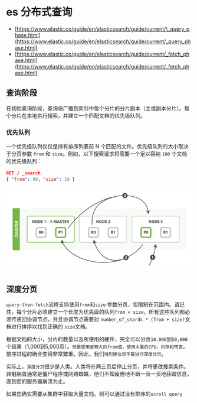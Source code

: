 # es 分布式查询

- [https://www.elastic.co/guide/en/elasticsearch/guide/current/\_query_phase.html](https://www.elastic.co/guide/en/elasticsearch/guide/current/_query_phase.html)
- [https://www.elastic.co/guide/en/elasticsearch/guide/current/_fetch_phase.html](https://www.elastic.co/guide/en/elasticsearch/guide/current/_fetch_phase.html)

## 查询阶段

在初始查询阶段，查询将广播到索引中每个分片的分片副本（主或副本分片）。每个分片在本地执行搜索，并建立一个匹配文档的优先级队列。

### 优先队列

一个优先级队列仅仅是持有排序列表前 N 个匹配的文件。优先级队列的大小取决于分页参数 `from` 和 `size`。例如，以下搜索请求将需要一个足以容纳 `100` 个文档的优先级队列：

```json
GET / _search
{ "from": 90, "size": 10 }
```

![es_query01](./img/es_query01.png)

## 深度分页

`query-then-fetch`流程支持使用`from`和`size` 参数分页，但限制在范围内。请记住，每个分片必须建立一个长度为优先级的队列`from + size`，所有这些队列都必须传递回协调节点。并且协调节点需要对 `number_of_shards * (from + size)`文档进行排序以找到正确的 `size`文档。

根据文档的大小，分片的数量以及所使用的硬件，完全可以分页`10,000`到`50,000`个结果（1,000到5,000页）。`但是使用足够大的from值，使用大量的CPU，内存和带宽`，排序过程的确会变得非常繁重。因此，我们`强烈建议您不要进行深度分页`。

实际上，`深度分页`很少是人类。人类将在两三页后停止分页，并将更改搜索条件。罪魁祸首通常是僵尸程序或网络蜘蛛，他们不知疲倦地不断一页一页地获取信息，直到您的服务器崩溃为止。

如果您确实需要从集群中获取大量文档，则可以通过没有排序的`scroll query`
